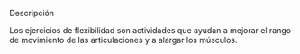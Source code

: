 Descripción

Los ejercicios de flexibilidad son actividades que ayudan a mejorar el rango de movimiento de las articulaciones y a alargar los músculos.

